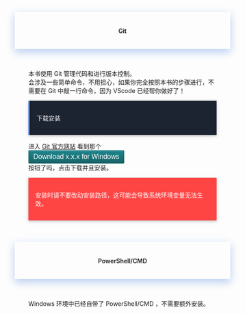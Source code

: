 <div style="text-align:center;padding-left:2rem;padding-right:2rem;padding-top:1rem;padding-bottom:1rem;box-shadow:0 8px 17px 0 rgba(76,124,226,.2), 0 6px 20px 0 rgba(49,115,211,.19)">
<h4 class="margin-top:5rem;"><span style="font-weight:600">Git</span></h4>
</div>
<br>
<div style="padding-left:2rem;padding-right:2rem;padding-top:1rem;">
    <p>
        本书使用 Git 管理代码和进行版本控制。
        <br>
        会涉及一些简单命令，不用担心，如果你完全按照本书的步骤进行，不需要在 Git 中敲一行命令，因为 VScode 已经帮你做好了！
        <br>
    </p>
    <div style="background-color:#1C2331;color:#fff;border-left:solid 3px #4285F4;padding-top:1rem;padding-bottom:1rem;margin-bottom:1rem;box-shadow:0 2px 5px 0 rgba(0,0,0,.16), 0 2px 10px 0 rgba(0,0,0,.12);">
        <p style="margin-left: 1rem;margin-right: 1rem;">
            <span>下载安装</span>
        </p>
    </div>
    <p>
        进入 <a href="https://git-scm.com/" target="_black" rel="noopener noreferrer">Git 官方网站</a> 
        看到那个 <button style="border-radius:2px;box-shadow:0 1px 0 #148a92;display:block;width:224px;padding:5px 0;font-size:16px;color:#fff;text-align:center;background-image:linear-gradient(#1c868c,#186368);border-top:solid 1px #085e64;border-right:solid 1px #1f6367;border-bottom:solid 1px #134143;border-left:solid 1px #1f6367;transition-duration:0.3s">Download x.x.x for Windows</button> 按钮了吗，点击下载并且安装。
    </p>
    <div style="background-color:#ff4444;color:#fff;padding-top:1rem;padding-bottom:1rem;margin-bottom:1rem;box-shadow:0 2px 5px 0 rgba(0,0,0,.16), 0 2px 10px 0 rgba(0,0,0,.12);">
        <p style="margin-left: 1rem;margin-right: 1rem;">
            <span>
                安装时请不要改动安装路径，这可能会导致系统环境变量无法生效。
            </span>
        </p>
    </div>
</div>
<br><br>
<div style="text-align:center;padding-left:2rem;padding-right:2rem;padding-top:1rem;padding-bottom:1rem;box-shadow:0 8px 17px 0 rgba(76,124,226,.2), 0 6px 20px 0 rgba(49,115,211,.19)">
<h4 class="margin-top:5rem;"><span style="font-weight:600">PowerShell/CMD</span></h4>
</div>
<br>
<div style="padding-left:2rem;padding-right:2rem;padding-top:1rem;">
    <p>
        Windows 环境中已经自带了 PowerShell/CMD ，不需要额外安装。
    </p>
</div>